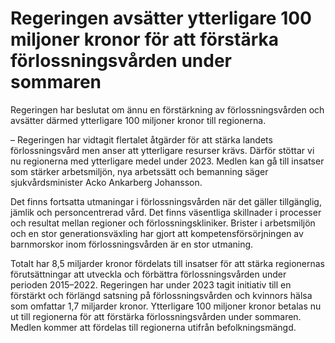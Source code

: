 # Regeringen avsätter ytterligare 100 miljoner kronor för att förstärka förlossningsvården under sommaren

Regeringen har beslutat om ännu en förstärkning av förlossningsvården och avsätter därmed ytterligare 100 miljoner kronor till regionerna.

– Regeringen har vidtagit flertalet åtgärder för att stärka landets förlossningsvård men anser att ytterligare resurser krävs. Därför stöttar vi nu regionerna med ytterligare medel under 2023. Medlen kan gå till insatser som stärker arbetsmiljön, nya arbetssätt och bemanning säger sjukvårdsminister Acko Ankarberg Johansson.

Det finns fortsatta utmaningar i förlossningsvården när det gäller tillgänglig, jämlik och personcentrerad vård. Det finns väsentliga skillnader i processer och resultat mellan regioner och förlossningskliniker. Brister i arbetsmiljön och en stor generationsväxling har gjort att kompetensförsörjningen av barnmorskor inom förlossningsvården är en stor utmaning.

Totalt har 8,5 miljarder kronor fördelats till insatser för att stärka regionernas förutsättningar att utveckla och förbättra förlossningsvården under perioden 2015–2022. Regeringen har under 2023 tagit initiativ till en förstärkt och förlängd satsning på förlossningsvården och kvinnors hälsa som omfattar 1,7 miljarder kronor. Ytterligare 100 miljoner kronor betalas nu ut till regionerna för att förstärka förlossningsvården under sommaren. Medlen kommer att fördelas till regionerna utifrån befolkningsmängd.
